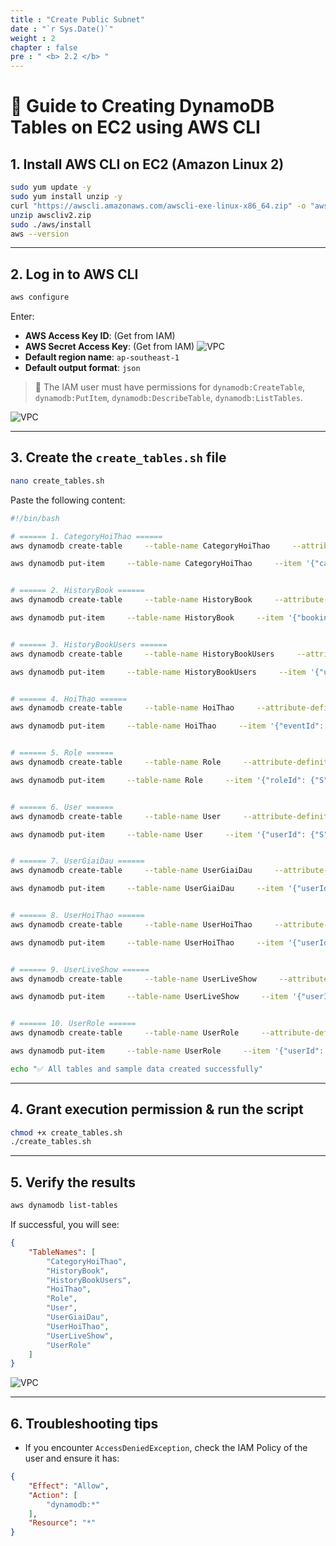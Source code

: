 ```yaml
---
title : "Create Public Subnet"
date : "`r Sys.Date()`"
weight : 2
chapter : false
pre : " <b> 2.2 </b> "
---
```


# 🚀 Guide to Creating DynamoDB Tables on EC2 using AWS CLI

## 1. Install AWS CLI on EC2 (Amazon Linux 2)
```bash
sudo yum update -y
sudo yum install unzip -y
curl "https://awscli.amazonaws.com/awscli-exe-linux-x86_64.zip" -o "awscliv2.zip"
unzip awscliv2.zip
sudo ./aws/install
aws --version
```

---

## 2. Log in to AWS CLI
```bash
aws configure
```
Enter:

* **AWS Access Key ID**: (Get from IAM)
* **AWS Secret Access Key**: (Get from IAM)
![VPC](/images/2.prerequisite/2.22.png)
* **Default region name**: `ap-southeast-1`
* **Default output format**: `json`

> 🔹 The IAM user must have permissions for `dynamodb:CreateTable`, `dynamodb:PutItem`, `dynamodb:DescribeTable`, `dynamodb:ListTables`.

![VPC](/images/2.prerequisite/2.1.2.2.png)

---

## 3. Create the `create_tables.sh` file
```bash
nano create_tables.sh
```
Paste the following content:

```bash
#!/bin/bash

# ====== 1. CategoryHoiThao ======
aws dynamodb create-table     --table-name CategoryHoiThao     --attribute-definitions AttributeName=categoryId,AttributeType=S     --key-schema AttributeName=categoryId,KeyType=HASH     --billing-mode PAY_PER_REQUEST

aws dynamodb put-item     --table-name CategoryHoiThao     --item '{"categoryId": {"S": "C001"}, "name": {"S": "Technology Conference"}}'


# ====== 2. HistoryBook ======
aws dynamodb create-table     --table-name HistoryBook     --attribute-definitions         AttributeName=bookingId,AttributeType=S         AttributeName=eventId,AttributeType=S     --key-schema         AttributeName=bookingId,KeyType=HASH         AttributeName=eventId,KeyType=RANGE     --billing-mode PAY_PER_REQUEST

aws dynamodb put-item     --table-name HistoryBook     --item '{"bookingId": {"S": "B001"}, "eventId": {"S": "E001"}, "status": {"S": "confirmed"}}'


# ====== 3. HistoryBookUsers ======
aws dynamodb create-table     --table-name HistoryBookUsers     --attribute-definitions         AttributeName=userId,AttributeType=S         AttributeName=bookingId,AttributeType=S     --key-schema         AttributeName=userId,KeyType=HASH         AttributeName=bookingId,KeyType=RANGE     --billing-mode PAY_PER_REQUEST

aws dynamodb put-item     --table-name HistoryBookUsers     --item '{"userId": {"S": "U001"}, "bookingId": {"S": "B001"}}'


# ====== 4. HoiThao ======
aws dynamodb create-table     --table-name HoiThao     --attribute-definitions AttributeName=eventId,AttributeType=S     --key-schema AttributeName=eventId,KeyType=HASH     --billing-mode PAY_PER_REQUEST

aws dynamodb put-item     --table-name HoiThao     --item '{"eventId": {"S": "E001"}, "title": {"S": "AI Conference"}}'


# ====== 5. Role ======
aws dynamodb create-table     --table-name Role     --attribute-definitions AttributeName=roleId,AttributeType=S     --key-schema AttributeName=roleId,KeyType=HASH     --billing-mode PAY_PER_REQUEST

aws dynamodb put-item     --table-name Role     --item '{"roleId": {"S": "R001"}, "roleName": {"S": "Admin"}}'


# ====== 6. User ======
aws dynamodb create-table     --table-name User     --attribute-definitions AttributeName=userId,AttributeType=S     --key-schema AttributeName=userId,KeyType=HASH     --billing-mode PAY_PER_REQUEST

aws dynamodb put-item     --table-name User     --item '{"userId": {"S": "U001"}, "userName": {"S": "John Doe"}}'


# ====== 7. UserGiaiDau ======
aws dynamodb create-table     --table-name UserGiaiDau     --attribute-definitions         AttributeName=userId,AttributeType=S         AttributeName=tournamentId,AttributeType=S     --key-schema         AttributeName=userId,KeyType=HASH         AttributeName=tournamentId,KeyType=RANGE     --billing-mode PAY_PER_REQUEST

aws dynamodb put-item     --table-name UserGiaiDau     --item '{"userId": {"S": "U001"}, "tournamentId": {"S": "T001"}}'


# ====== 8. UserHoiThao ======
aws dynamodb create-table     --table-name UserHoiThao     --attribute-definitions         AttributeName=userId,AttributeType=S         AttributeName=eventId,AttributeType=S     --key-schema         AttributeName=userId,KeyType=HASH         AttributeName=eventId,KeyType=RANGE     --billing-mode PAY_PER_REQUEST

aws dynamodb put-item     --table-name UserHoiThao     --item '{"userId": {"S": "U001"}, "eventId": {"S": "E001"}}'


# ====== 9. UserLiveShow ======
aws dynamodb create-table     --table-name UserLiveShow     --attribute-definitions         AttributeName=userId,AttributeType=S         AttributeName=liveShowId,AttributeType=S     --key-schema         AttributeName=userId,KeyType=HASH         AttributeName=liveShowId,KeyType=RANGE     --billing-mode PAY_PER_REQUEST

aws dynamodb put-item     --table-name UserLiveShow     --item '{"userId": {"S": "U001"}, "liveShowId": {"S": "L001"}}'


# ====== 10. UserRole ======
aws dynamodb create-table     --table-name UserRole     --attribute-definitions         AttributeName=userId,AttributeType=S         AttributeName=roleId,AttributeType=S     --key-schema         AttributeName=userId,KeyType=HASH         AttributeName=roleId,KeyType=RANGE     --billing-mode PAY_PER_REQUEST

aws dynamodb put-item     --table-name UserRole     --item '{"userId": {"S": "U001"}, "roleId": {"S": "R001"}}'

echo "✅ All tables and sample data created successfully"
```

---

## 4. Grant execution permission & run the script
```bash
chmod +x create_tables.sh
./create_tables.sh
```

---

## 5. Verify the results
```bash
aws dynamodb list-tables
```
If successful, you will see:
```json
{
    "TableNames": [
        "CategoryHoiThao",
        "HistoryBook",
        "HistoryBookUsers",
        "HoiThao",
        "Role",
        "User",
        "UserGiaiDau",
        "UserHoiThao",
        "UserLiveShow",
        "UserRole"
    ]
}
```

![VPC](/images/2.prerequisite/2.1.2.4.png)

---

## 6. Troubleshooting tips
* If you encounter `AccessDeniedException`, check the IAM Policy of the user and ensure it has:
```json
{
    "Effect": "Allow",
    "Action": [
        "dynamodb:*"
    ],
    "Resource": "*"
}
```
